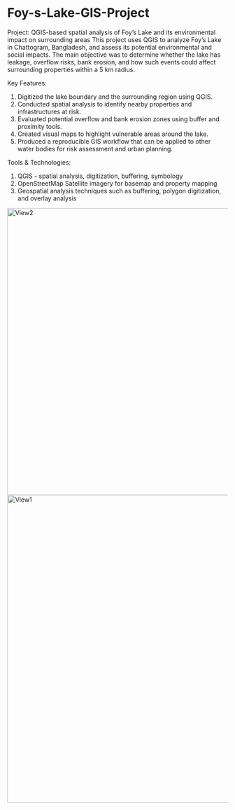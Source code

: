 # Foy-s-Lake-GIS-Project
Project: QGIS-based spatial analysis of Foy’s Lake and its environmental impact on surrounding areas
This project uses QGIS to analyze Foy’s Lake in Chattogram, Bangladesh, and assess its potential environmental and social impacts. The main objective was to determine whether the lake has leakage, overflow risks, bank erosion, and how such events could affect surrounding properties within a 5 km radius.

Key Features:
1. Digitized the lake boundary and the surrounding region using QGIS.
2. Conducted spatial analysis to identify nearby properties and infrastructures at risk.
3. Evaluated potential overflow and bank erosion zones using buffer and proximity tools.
4. Created visual maps to highlight vulnerable areas around the lake.
5. Produced a reproducible GIS workflow that can be applied to other water bodies for risk assessment and urban planning.

Tools & Technologies:
1. QGIS - spatial analysis, digitization, buffering, symbology
2. OpenStreetMap Satellite imagery for basemap and property mapping
3. Geospatial analysis techniques such as buffering, polygon digitization, and overlay analysis

<img width="1051" height="655" alt="View2" src="https://github.com/user-attachments/assets/cf145c37-8d22-49ae-ad4d-3b29b71eea6f" />
<img width="1092" height="703" alt="View1" src="https://github.com/user-attachments/assets/83f393db-a6b2-47a2-83f1-992beb939845" />

